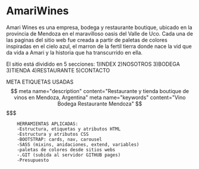 # AmariWines
Amari Wines es una empresa, bodega y restaurante boutique, ubicado en la provincia de Mendoza en el maravilloso oasis del Valle de Uco.
Cada una de las paginas del sitio web fue creada a partir de paletas de colores inspiradas en el cielo azul, el marron de la fertil tierra donde nace la vid que da vida a Amari y la historia que ha transcurrido en ella.

El sitio está dividido en 5 secciones: 
1)INDEX
2)NOSOTROS
3)BODEGA
3)TIENDA
4)RESTAURANTE
5)CONTACTO


META ETIQUETAS USADAS
$$$$$$  meta name="description" content="Restaurante y tienda boutique de vinos en Mendoza, Argentina"
        meta name="keywords" content="Vino Bodega Restaurante Mendoza" $$$$$
        
        HERRAMIENTAS APLICADAS:
        -Estructura, etiquetas y atributos HTML
        -Estructura y atributos CSS
        -BOOTSTRAP: cards, nav, carousel
        -SASS (mixins, anidaciones, extend, variables)
        -paletas de colores desde sitios webs
        -.GIT (subida al servidor GITHUB pages)
        -Presupuesto
        
        
        
